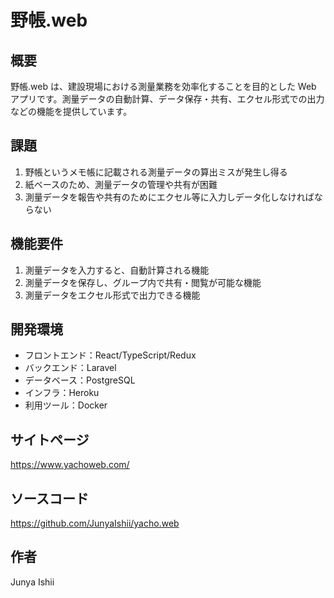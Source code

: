 # 野帳.web

## 概要

野帳.web は、建設現場における測量業務を効率化することを目的とした Web アプリです。測量データの自動計算、データ保存・共有、エクセル形式での出力などの機能を提供しています。

## 課題

1. 野帳というメモ帳に記載される測量データの算出ミスが発生し得る
2. 紙ベースのため、測量データの管理や共有が困難
3. 測量データを報告や共有のためにエクセル等に入力しデータ化しなければならない

## 機能要件

1. 測量データを入力すると、自動計算される機能
2. 測量データを保存し、グループ内で共有・閲覧が可能な機能
3. 測量データをエクセル形式で出力できる機能

## 開発環境

-   フロントエンド：React/TypeScript/Redux
-   バックエンド：Laravel
-   データベース：PostgreSQL
-   インフラ：Heroku
-   利用ツール：Docker

## サイトページ

https://www.yachoweb.com/

## ソースコード

https://github.com/JunyaIshii/yacho.web

## 作者

Junya Ishii
